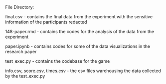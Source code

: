 File Directory:

final.csv - contains the final data from the experiment with the sensitive information of the participants redacted

148-paper.rmd - contains the codes for the analysis of the data from the experiment

paper.ipynb - contains codes for some of the data visualizations in the research paper

test_exec.py - contains the codebase for the game

info.csv, score.csv, times.csv - the csv files warehousing the data collected by the test_exec.py
